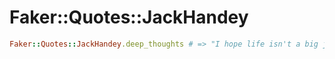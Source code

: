 # Faker::Quotes::JackHandey

```ruby
Faker::Quotes::JackHandey.deep_thoughts # => "I hope life isn't a big joke, because I don't get it"
```
